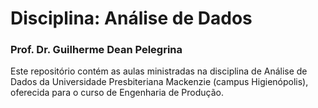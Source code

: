 # Disciplina: Análise de Dados

### Prof. Dr. Guilherme Dean Pelegrina

Este repositório contém as aulas ministradas na disciplina de Análise de Dados da Universidade Presbiteriana Mackenzie (campus Higienópolis), oferecida para o curso de Engenharia de Produção.
